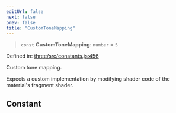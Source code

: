 ```yaml
---
editUrl: false
next: false
prev: false
title: "CustomToneMapping"
---
```


> `const` **CustomToneMapping**: `number` = `5`

Defined in: [three/src/constants.js:456](https://github.com/DefinitelyMaybe/three-i18n/blob/fa57b79433d1c349ffb23a78727299c8d4190136/three/src/constants.js#L456)

Custom tone mapping.

Expects a custom implementation by modifying shader code of the material's fragment shader.

## Constant
